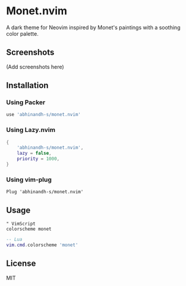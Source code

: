 # Monet.nvim

A dark theme for Neovim inspired by Monet's paintings with a soothing color palette.

## Screenshots

(Add screenshots here)

## Installation

### Using Packer

```lua
use 'abhinandh-s/monet.nvim'
```

### Using Lazy.nvim

```lua
{
    'abhinandh-s/monet.nvim',
    lazy = false,
    priority = 1000,
}
```

### Using vim-plug

```vim
Plug 'abhinandh-s/monet.nvim'
```

## Usage

```vim
" VimScript
colorscheme monet
```

```lua
-- Lua
vim.cmd.colorscheme 'monet'
```

## License

MIT
